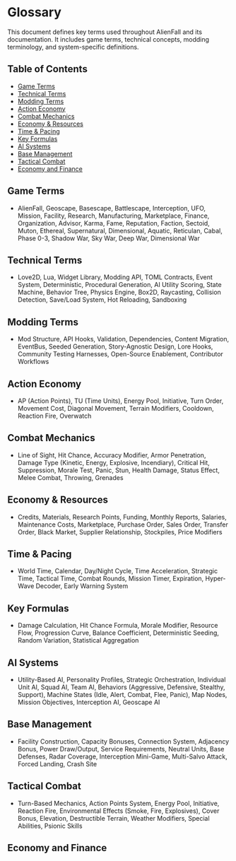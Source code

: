 # Glossary

This document defines key terms used throughout AlienFall and its documentation. It includes game terms, technical concepts, modding terminology, and system-specific definitions.

## Table of Contents

- [Game Terms](#game-terms)
- [Technical Terms](#technical-terms)
- [Modding Terms](#modding-terms)
- [Action Economy](#action-economy)
- [Combat Mechanics](#combat-mechanics)
- [Economy & Resources](#economy--resources)
- [Time & Pacing](#time--pacing)
- [Key Formulas](#key-formulas)
- [AI Systems](#ai-systems)
- [Base Management](#base-management)
- [Tactical Combat](#tactical-combat)
- [Economy and Finance](#economy-and-finance)

## Game Terms
- AlienFall, Geoscape, Basescape, Battlescape, Interception, UFO, Mission, Facility, Research, Manufacturing, Marketplace, Finance, Organization, Advisor, Karma, Fame, Reputation, Faction, Sectoid, Muton, Ethereal, Supernatural, Dimensional, Aquatic, Reticulan, Cabal, Phase 0-3, Shadow War, Sky War, Deep War, Dimensional War

## Technical Terms
- Love2D, Lua, Widget Library, Modding API, TOML Contracts, Event System, Deterministic, Procedural Generation, AI Utility Scoring, State Machine, Behavior Tree, Physics Engine, Box2D, Raycasting, Collision Detection, Save/Load System, Hot Reloading, Sandboxing

## Modding Terms
- Mod Structure, API Hooks, Validation, Dependencies, Content Migration, EventBus, Seeded Generation, Story-Agnostic Design, Lore Hooks, Community Testing Harnesses, Open-Source Enablement, Contributor Workflows

## Action Economy
- AP (Action Points), TU (Time Units), Energy Pool, Initiative, Turn Order, Movement Cost, Diagonal Movement, Terrain Modifiers, Cooldown, Reaction Fire, Overwatch

## Combat Mechanics
- Line of Sight, Hit Chance, Accuracy Modifier, Armor Penetration, Damage Type (Kinetic, Energy, Explosive, Incendiary), Critical Hit, Suppression, Morale Test, Panic, Stun, Health Damage, Status Effect, Melee Combat, Throwing, Grenades

## Economy & Resources
- Credits, Materials, Research Points, Funding, Monthly Reports, Salaries, Maintenance Costs, Marketplace, Purchase Order, Sales Order, Transfer Order, Black Market, Supplier Relationship, Stockpiles, Price Modifiers

## Time & Pacing
- World Time, Calendar, Day/Night Cycle, Time Acceleration, Strategic Time, Tactical Time, Combat Rounds, Mission Timer, Expiration, Hyper-Wave Decoder, Early Warning System

## Key Formulas
- Damage Calculation, Hit Chance Formula, Morale Modifier, Resource Flow, Progression Curve, Balance Coefficient, Deterministic Seeding, Random Variation, Statistical Aggregation

## AI Systems
- Utility-Based AI, Personality Profiles, Strategic Orchestration, Individual Unit AI, Squad AI, Team AI, Behaviors (Aggressive, Defensive, Stealthy, Support), Machine States (Idle, Alert, Combat, Flee, Panic), Map Nodes, Mission Objectives, Interception AI, Geoscape AI

## Base Management
- Facility Construction, Capacity Bonuses, Connection System, Adjacency Bonus, Power Draw/Output, Service Requirements, Neutral Units, Base Defenses, Radar Coverage, Interception Mini-Game, Multi-Salvo Attack, Forced Landing, Crash Site

## Tactical Combat
- Turn-Based Mechanics, Action Points System, Energy Pool, Initiative, Reaction Fire, Environmental Effects (Smoke, Fire, Explosives), Cover Bonus, Elevation, Destructible Terrain, Weather Modifiers, Special Abilities, Psionic Skills

## Economy and Finance